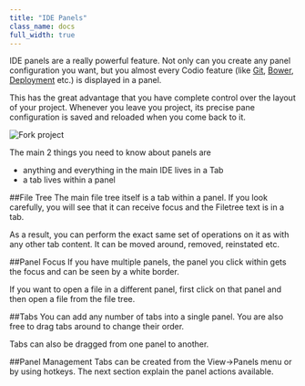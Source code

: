 ```yaml
---
title: "IDE Panels"
class_name: docs
full_width: true
---
```


IDE panels are a really powerful feature. Not only can you create any panel configuration you want, but you almost every Codio feature (like [Git](/docs/git), [Bower](/docs/bower), [Deployment](/docs/deployment) etc.) is displayed in a panel.

This has the great advantage that you have complete control over the layout of your project. Whenever you leave you project, its precise pane configuration is saved and reloaded when you come back to it.

![Fork project](/img/docs/panel-overview.png)

The main 2 things you need to know about panels are

- anything and everything in the main IDE lives in a Tab
- a tab lives within a panel

##File Tree
The main file tree itself is a tab within a panel. If you look carefully, you will see that it can receive focus and the Filetree text is in a tab.

As a result, you can perform the exact same set of operations on it as with any other tab content. It can be moved around, removed, reinstated etc.

##Panel Focus
If you have multiple panels, the panel you click within gets the focus and can be seen by a white border.

If you want to open a file in a different panel, first click on that panel and then open a file from the file tree.

##Tabs
You can add any number of tabs into a single panel. You are also free to drag tabs around to change their order.

Tabs can also be dragged from one panel to another.

##Panel Management
Tabs can be created from the View->Panels menu or by using hotkeys. The next section explain the panel actions available.